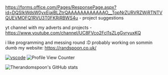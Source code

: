 
https://forms.office.com/Pages/ResponsePage.aspx?id=DQSIkWdsW0yxEjajBLZtrQAAAAAAAAAAAAO__TopNrZURVRZWjRTNTVQUEVMOFQ1RVU3T0FKRjRBWS4u - project suggestions

yt channel with my adverts and projects - https://www.youtube.com/channel/UC8FVco2Fcl1sZLgGvryuxKQ

i like programming and messing round :D probably working on sommin dumb
my website: https://randspoon.co.uk/


[![vscode](https://img.shields.io/visual-studio-marketplace/v/swellaby.rust-pack?color=blue&include_prereleases&label=Visual%20Studio%20Code%20%20Online&logo=V)](https://vscode.dev)
![Profile View Counter](https://komarev.com/ghpvc/?username=Therandomspoon)

![Therandomspoon's GitHub stats](https://github-readme-stats.vercel.app./api?username=therandomspoon&show_icons=true&theme=radical)

